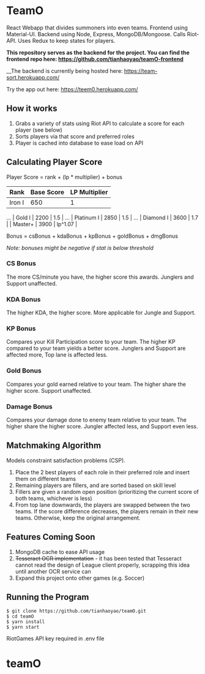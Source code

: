 
# TeamO

React Webapp that divides summoners into even teams. Frontend using Material-UI. Backend using Node, Express, MongoDB/Mongoose. Calls Riot-API. Uses Redux to keep states for players.

__This repository serves as the backend for the project. You can find the frontend repo here: https://github.com/tianhaoyao/teamO-frontend__

__The backend is currently being hosted here: https://team-sort.herokuapp.com/

Try the app out here: https://teem0.herokuapp.com/

## How it works

1. Grabs a variety of stats using Riot API to calculate a score for each player (see below)
2. Sorts players via that score and preferred roles
3. Player is cached into database to ease load on API

## Calculating Player Score

Player Score = rank + (lp * multiplier) + bonus

| Rank         | Base Score | LP Multiplier |
|--------------|------------|---------------|
| Iron I       | 650        | 1             |
...
| Gold I       | 2200       | 1.5           |
...
| Platinum I   | 2850       | 1.5           |
...
| Diamond I    | 3600       | 1.7           |
| Master+      | 3900       | lp^1.07       |

Bonus = csBonus + kdaBonus + kpBonus + goldBonus + dmgBonus

*Note: bonuses might be negative if stat is below threshold*

### CS Bonus
The more CS/minute you have, the higher score this awards. Junglers and Support unaffected.

### KDA Bonus
The higher KDA, the higher score. More applicable for Jungle and Support.

### KP Bonus
Compares your Kill Participation score to your team. The higher KP compared to your team yields a better score. Junglers and Support are affected more, Top lane is affected less.

### Gold Bonus
Compares your gold earned relative to your team. The higher share the higher score. Support unaffected.

### Damage Bonus
Compares your damage done to enemy team relative to your team. The higher share the higher score. Jungler affected less, and Support even less.

## Matchmaking Algorithm

Models constraint satisfaction problems (CSP).

1. Place the 2 best players of each role in their preferred role and insert them on different teams
2. Remaining players are fillers, and are sorted based on skill level
3. Fillers are given a random open position (prioritizing the current score of both teams, whichever is less)
4. From top lane downwards, the players are swapped between the two teams. If the score difference decreases, the players remain in their new teams. Otherwise, keep the original arrangement.

## Features Coming Soon
1. MongoDB cache to ease API usage
2. ~~Tesseract OCR implementation~~ - it has been tested that Tesseract cannot read the design of League client properly, scrapping this idea until another OCR service can
3. Expand this project onto other games (e.g. Soccer)

## Running the Program

```
$ git clone https://github.com/tianhaoyao/teamO.git
$ cd teamO
$ yarn install
$ yarn start
```
RiotGames API key required in .env file

# teamO
